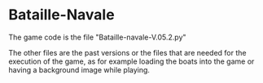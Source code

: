 # Bataille-Navale

The game code is the file "Bataille-navale-V.05.2.py"

The other files are the past versions or the files that are needed for the execution of the game, as for example loading the boats into the game
or having a background image while playing.
